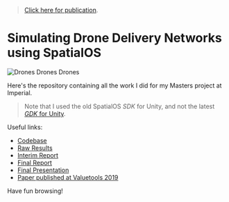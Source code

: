 > [Click here for publication](https://dl.acm.org/doi/10.1145/3306309.3306339).

# Simulating Drone Delivery Networks using SpatialOS

![Drones Drones Drones](dissertation/img/gdoc2copy.png)

Here's the repository containing all the work I did for my Masters project at Imperial. 

> Note that I used the old SpatialOS *SDK* for Unity, and not the latest [*GDK* for Unity](https://improbable.io/games/blog/spatialos-gdk-for-unity-launch).

Useful links:
* [Codebase](codebase)
* [Raw Results](codebase/analysis)
* [Interim Report](InterimReport.pdf)
* [Final Report](FinalReport.pdf)
* [Final Presentation](prezzie.pdf)
* [Paper published at Valuetools 2019](https://dl.acm.org/doi/10.1145/3306309.3306339)

Have fun browsing!
